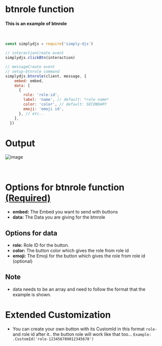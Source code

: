 # btnrole function
#### This is an example of btnrole
<br>

```js
const simplydjs = require('simply-djs')

// interactionCreate event
simplydjs.clickBtn(interaction)

// messageCreate event
// setup-btnrole command
simplydjs.btnrole(client, message, {
    embed: embed,
    data: [
      {
        role: 'role-id',
        label: 'name', // default: *role name*
        color: 'color', // default: SECONDARY
        emoji: 'emoji id',
      }, // etc..
    ],
  })
```

# Output
![image](https://user-images.githubusercontent.com/71836991/129353127-6a0c2704-cfcd-48e1-8d1e-5aeede745a9a.png)

<br>

# Options for btnrole function [(Required)](https://github.com/Rahuletto/simply-djs/edit/main/Examples/btnrole.md)
- **embed:** The Embed you want to send with buttons
- **data:** The Data you are giving for the btnrole

## Options for data
- **role:** Role ID for the button.
- **color:** The button color which gives the role from role id
- **emoji:** The Emoji for the button which gives the role from role id (optional)

## Note
- data needs to be an array and need to follow the format that the example is shown.

# Extended Customization
- You can create your own button with its CustomId in this format `role-` and role id after it.. the button role will work like that too... `Example: .CustomId('role-123456789012345678')`

